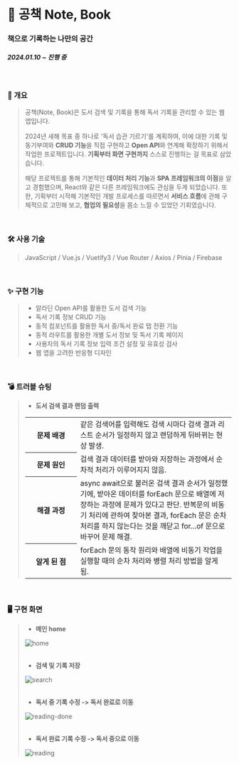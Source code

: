 # 📕 공책 Note, Book
### 책으로 기록하는 나만의 공간
##### 2024.01.10 ~ 진행 중
<br>

### 📃 개요
> 공책(Note, Book)은 도서 검색 및 기록을 통해 독서 기록을 관리할 수 있는 웹 앱입니다.
>
> 2024년 새해 목표 중 하나로 '독서 습관 기르기'를 계획하여, 이에 대한 기록 및 동기부여와 **CRUD 기능**을 직접 구현하고 **Open API**와 연계해 확장하기 위해서 작업한 프로젝트입니다. **기획부터 화면 구현까지** 스스로 진행하는 걸 목표로 삼았습니다.
>
> 해당 프로젝트를 통해 기본적인 **데이터 처리 기능**과 **SPA 프레임워크의 이점**을 알고 경험했으며, React와 같은 다른 프레임워크에도 관심을 두게 되었습니다. 또한, 기획부터 시작해 기본적인 개발 프로세스를 따르면서 **서비스 흐름**에 관해 구체적으로 고민해 보고, **협업의 필요성**을 몸소 느낄 수 있었던 기회였습니다.
<br>

### 🛠 사용 기술
> JavaScript /
> Vue.js /
> Vuetify3 /
> Vue Router /
> Axios /
> Pinia /
> Firebase
<br>

### ✨ 구현 기능
> - 알라딘 Open API를 활용한 도서 검색 기능
> - 독서 기록 정보 CRUD 기능
> - 동적 컴포넌트를 활용한 독서 중/독서 완료 탭 전환 기능
> - 동적 라우트를 활용한 개별 도서 정보 및 독서 기록 페이지
> - 사용자의 독서 기록 정보 입력 조건 설정 및 유효성 검사
> - 웹 앱을 고려한 반응형 디자인
<br>

### 💣 트러블 슈팅
> - **도서 검색 결과 랜덤 출력**
>
> <table>
>   <tr>
>     <th width="100">문제 배경</th>
>     <td>같은 검색어를 입력해도 검색 시마다 검색 결과 리스트 순서가 일정하지 않고 랜덤하게 뒤바뀌는 현상 발생.</td>
>   </tr>
>   <tr>
>     <th>문제 원인</th>
>     <td>검색 결과 데이터를 받아와 저장하는 과정에서 순차적 처리가 이루어지지 않음.</td>
>   </tr>
>   <tr>
>     <th>해결 과정</th>
>     <td>async await으로 불러온 검색 결과 순서가 일정했기에, 받아온 데이터를 forEach 문으로 배열에 저장하는 과정에 문제가 있다고 판단. 반복문의 비동기 처리에 관하여 찾아본 결과, forEach 문은 순차 처리를 하지 않는다는 것을 깨닫고 for…of 문으로 바꾸어 문제 해결.</td>
>   </tr>
>   <tr>
>     <th>알게 된 점</th>
>     <td>forEach 문의 동작 원리와 배열에 비동기 작업을 실행할 때의 순차 처리와 병렬 처리 방법을 알게 됨.</td>
>   </tr>
> </table>
<br>

### 🖥 구현 화면
> - **메인 home**
> 
> ![home](https://github.com/spaceyoung/notebook/assets/154400292/9ea21faf-7f21-44d6-98ac-66eea7b83ff4)
> <br>
> <br>
> - **검색 및 기록 저장**
>
> ![search](https://github.com/spaceyoung/notebook/assets/154400292/c580a146-3626-4183-88db-17d39ce1a632)
> <br>
> <br>
> - **독서 중 기록 수정 -> 독서 완료로 이동**
>
> ![reading-done](https://github.com/spaceyoung/notebook/assets/154400292/db1eb6bb-3cb6-4ab6-9f2b-105b9753df49)
> <br>
> <br>
> - **독서 완료 기록 수정 -> 독서 중으로 이동**
>
> ![reading](https://github.com/spaceyoung/notebook/assets/154400292/e138cd9b-3c96-4b15-a82d-a7065f5926bd)
